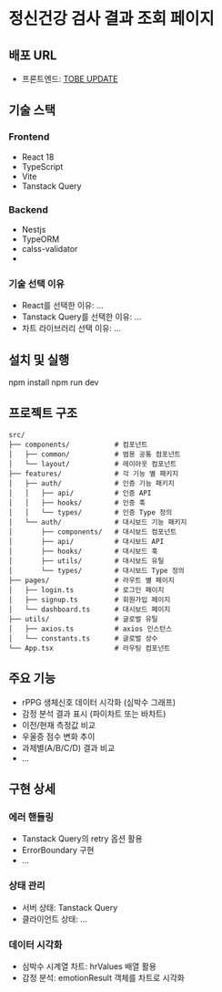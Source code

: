 # 정신건강 검사 결과 조회 페이지

## 배포 URL
- 프론트엔드: [TOBE UPDATE](#)

## 기술 스택
### Frontend
- React 18
- TypeScript
- Vite
- Tanstack Query
### Backend 
- Nestjs
- TypeORM
- calss-validator
- 

### 기술 선택 이유
- React를 선택한 이유: ...
- Tanstack Query를 선택한 이유: ...
- 차트 라이브러리 선택 이유: ...

## 설치 및 실행
npm install
npm run dev

## 프로젝트 구조
```
src/        
├── components/           # 컴포넌트
│   ├── common/           # 범용 공통 컴포넌트    
│   └── layout/           # 레이아웃 컴포넌트   
├── features/             # 각 기능 별 패키지            
│   ├── auth/             # 인증 기능 패키지   
│   │   ├── api/          # 인증 API
│   │   ├── hooks/        # 인증 훅
│   │   └── types/        # 인증 Type 정의
│   └── auth/             # 대시보드 기능 패키지   
│       ├── components/   # 대시보드 컴포넌트
│       ├── api/          # 대시보드 API
│       ├── hooks/        # 대시보드 훅
│       ├── utils/        # 대시보드 유틸
│       └── types/        # 대시보드 Type 정의
├── pages/                # 라우트 별 페이지   
│   ├── login.ts          # 로그인 페이지
│   ├── signup.ts         # 회원가입 페이지
│   └── dashboard.ts      # 대시보드 페이지
├── utils/                # 글로벌 유틸 
│   ├── axios.ts          # axios 인스턴스
│   └── constants.ts      # 글로벌 상수
└── App.tsx               # 라우팅 컴포넌트

```

## 주요 기능
- rPPG 생체신호 데이터 시각화 (심박수 그래프)
- 감정 분석 결과 표시 (파이차트 또는 바차트)
- 이전/현재 측정값 비교
- 우울증 점수 변화 추이
- 과제별(A/B/C/D) 결과 비교
- ...

## 구현 상세

### 에러 핸들링
- Tanstack Query의 retry 옵션 활용
- ErrorBoundary 구현
- ...

### 상태 관리
- 서버 상태: Tanstack Query
- 클라이언트 상태: ...

### 데이터 시각화
- 심박수 시계열 차트: hrValues 배열 활용
- 감정 분석: emotionResult 객체를 차트로 시각화

<!--
## 개선 사항 (선택)
실제 프로덕션 환경이라면 추가하고 싶은 기능이나 개선 방향
- PDF 리포트 생성
- 이메일 공유 기능
- 과거 세션 비교 기능
-->